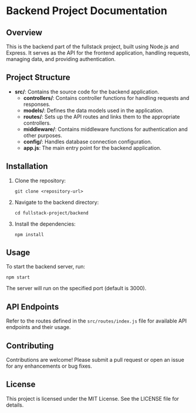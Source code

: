 # Backend Project Documentation

## Overview
This is the backend part of the fullstack project, built using Node.js and Express. It serves as the API for the frontend application, handling requests, managing data, and providing authentication.

## Project Structure
- **src/**: Contains the source code for the backend application.
  - **controllers/**: Contains controller functions for handling requests and responses.
  - **models/**: Defines the data models used in the application.
  - **routes/**: Sets up the API routes and links them to the appropriate controllers.
  - **middleware/**: Contains middleware functions for authentication and other purposes.
  - **config/**: Handles database connection configuration.
  - **app.js**: The main entry point for the backend application.

## Installation
1. Clone the repository:
   ```
   git clone <repository-url>
   ```
2. Navigate to the backend directory:
   ```
   cd fullstack-project/backend
   ```
3. Install the dependencies:
   ```
   npm install
   ```

## Usage
To start the backend server, run:
```
npm start
```
The server will run on the specified port (default is 3000).

## API Endpoints
Refer to the routes defined in the `src/routes/index.js` file for available API endpoints and their usage.

## Contributing
Contributions are welcome! Please submit a pull request or open an issue for any enhancements or bug fixes.

## License
This project is licensed under the MIT License. See the LICENSE file for details.